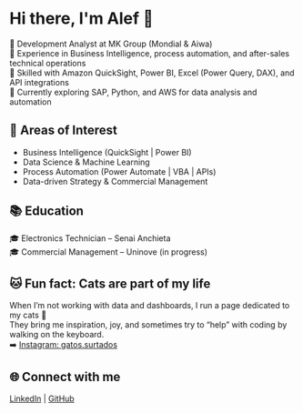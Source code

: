 # Hi there, I'm Alef 👋

🔹 Development Analyst at MK Group (Mondial & Aiwa)  
🔹 Experience in Business Intelligence, process automation, and after-sales technical operations  
🔹 Skilled with Amazon QuickSight, Power BI, Excel (Power Query, DAX), and API integrations  
🔹 Currently exploring SAP, Python, and AWS for data analysis and automation  

## 🚀 Areas of Interest
- Business Intelligence (QuickSight | Power BI)  
- Data Science & Machine Learning  
- Process Automation (Power Automate | VBA | APIs)  
- Data-driven Strategy & Commercial Management  

## 📚 Education
🎓 Electronics Technician – Senai Anchieta  
🎓 Commercial Management – Uninove (in progress)  

## 🐱 Fun fact: Cats are part of my life
When I’m not working with data and dashboards, I run a page dedicated to my cats 🐾  
They bring me inspiration, joy, and sometimes try to “help” with coding by walking on the keyboard.  
➡️ [Instagram: gatos.surtados](https://www.instagram.com/gatos.surtados)  

## 🌐 Connect with me
[LinkedIn](https://www.linkedin.com/in/alef-farias) | [GitHub](https://github.com/Alef-Farias)
